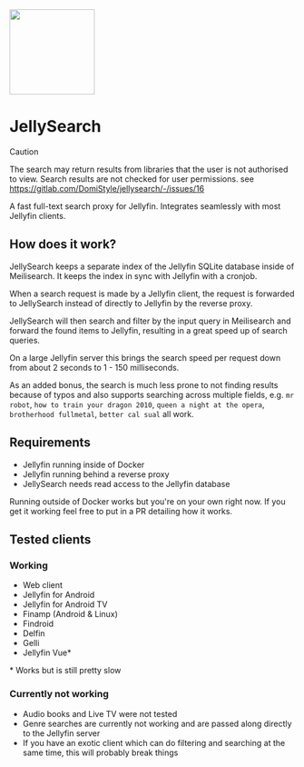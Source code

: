 <img src="img/icon.svg" width="150" height="150" />

# JellySearch

> [!CAUTION]
> The search may return results from libraries that the user is not authorised to view. Search results are not checked for user permissions. see https://gitlab.com/DomiStyle/jellysearch/-/issues/16

A fast full-text search proxy for Jellyfin. Integrates seamlessly with most Jellyfin clients.

## How does it work?
JellySearch keeps a separate index of the Jellyfin SQLite database inside of Meilisearch. It keeps the index in sync with Jellyfin with a cronjob.

When a search request is made by a Jellyfin client, the request is forwarded to JellySearch instead of directly to Jellyfin by the reverse proxy.

JellySearch will then search and filter by the input query in Meilisearch and forward the found items to Jellyfin, resulting in a great speed up of search queries.

On a large Jellyfin server this brings the search speed per request down from about 2 seconds to 1 - 150 milliseconds.

As an added bonus, the search is much less prone to not finding results because of typos and also supports searching across multiple fields, e.g. `mr robot`, `how to train your dragon 2010`, `queen a night at the opera`, `brotherhood fullmetal`, `better cal sual` all work.

## Requirements
* Jellyfin running inside of Docker
* Jellyfin running behind a reverse proxy
* JellySearch needs read access to the Jellyfin database

Running outside of Docker works but you're on your own right now. If you get it working feel free to put in a PR detailing how it works.

## Tested clients
### Working

* Web client
* Jellyfin for Android
* Jellyfin for Android TV
* Finamp (Android & Linux)
* Findroid
* Delfin
* Gelli
* Jellyfin Vue*

\* Works but is still pretty slow

### Currently not working

* Audio books and Live TV were not tested
* Genre searches are currently not working and are passed along directly to the Jellyfin server
* If you have an exotic client which can do filtering and searching at the same time, this will probably break things